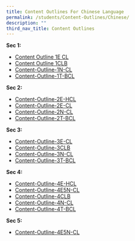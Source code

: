 ```yaml
---
title: Content Outlines For Chinese Language
permalink: /students/Content-Outlines/Chinese/
description: ""
third_nav_title: Content Outlines
---
```

**Sec 1:**

* [Content Outline 1E CL](/files/Content%20Outlines%20For%20Chinese/Content%20Outline%201E%20CL.pdf)
* [Content Outline 1CLB](/files/Content%20Outlines%20For%20Chinese/Content%20Outline%201CLB.pdf)
* [Content-Outline-1N-CL](/files/Content%20Outlines%20For%20Chinese/Content-Outline-1N-CL.pdf)
* [Content-Outline-1T-BCL](/files/Content%20Outlines%20For%20Chinese/Content-Outline-1T-BCL.pdf)

**Sec 2:**

* [Content-Outline-2E-HCL](/files/Content%20Outlines%20For%20Chinese/Content-Outline-2E-HCL.pdf)
* [Content-Outline-2E-CL](/files/Content%20Outlines%20For%20Chinese/Content-Outline-2E-CL.pdf)
* [Content-Outline-2N-CL](/files/Content%20Outlines%20For%20Chinese/Content-Outline-2N-CL.pdf)
* [Content-Outline-2T-BCL](/files/Content%20Outlines%20For%20Chinese/Content-Outline-2T-BCL.pdf)

**Sec 3:**

* [Content-Outline-3E-CL](/files/Content%20Outlines%20For%20Chinese/Content-Outline-3E-CL.pdf)
* [Content-Outline-3CLB](/files/Content%20Outlines%20For%20Chinese/Content-Outline-3CLB.pdf)
* [Content-Outline-3N-CL](/files/Content%20Outlines%20For%20Chinese/Content-Outline-3N-CL.pdf)
* [Content-Outline-3T-BCL](/files/Content%20Outlines%20For%20Chinese/Content-Outline-3T-BCL.pdf)

**Sec 4:**

* [Content-Outline-4E-HCL](/files/Content%20Outlines%20For%20Chinese/Content-Outline-4E-HCL.pdf)
* [Content-Outline-4E5N-CL](/files/Content%20Outlines%20For%20Chinese/Content-Outline-4E5N-CL%20(1).pdf)
* [Content-Outline-4CLB](/files/Content%20Outlines%20For%20Chinese/Content-Outline-4CLB.pdf)
* [Content-Outline-4N-CL](/files/Content%20Outlines%20For%20Chinese/Content-Outline-4N-CL.pdf)
* [Content-Outline-4T-BCL](/files/Content%20Outlines%20For%20Chinese/Content-Outline-4T-BCL.pdf)

**Sec 5:**
* [Content-Outline-4E5N-CL](/files/Content%20Outlines%20For%20Chinese/Content-Outline-4E5N-CL%20(1).pdf)